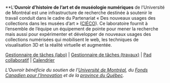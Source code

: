 **L’**Ouvroir d’histoire de l’art et de muséologie numériques** de l’Université de Montréal est une infrastructure de recherche destinée à soutenir le travail conduit dans le cadre du Partenariat « Des nouveaux usages des collections dans les musées d’art » ([CIÉCO](https://www.cieco.co)). Ce laboratoire fournit à l’ensemble de l’équipe un équipement de pointe pour mener la recherche mais aussi pour expérimenter et développer de nouveaux usages des collections numérisées qui mobilisent le web, les techniques de visualisation 3D et la réalité virtuelle et augmentée.

[Gestionnaire de tâches (labo)](https://github.com/orgs/ouvroir/projects/16) | [Gestionnaire de tâches (travaux)](https://github.com/orgs/ouvroir/projects/13) | [Pad collaboratif](https://demo.hedgedoc.org/vMcWp0nwRe-XJGhdmpeC8w#) | [Calendrier](https://github.com/ouvroir/labouvroir/blob/main/calendrier.md)

_L’Ouvroir bénéficie du soutien de l’[Université de Montréal](https://www.umontreal.ca), du [Fonds Canadien pour l’Innovation](https://www.innovation.ca) et de la [province du Québec](https://www.quebec.ca)._
